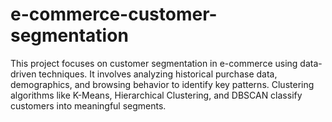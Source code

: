 # e-commerce-customer-segmentation
This project focuses on customer segmentation in e-commerce using data-driven techniques. It involves analyzing historical purchase data, demographics, and browsing behavior to identify key patterns. Clustering algorithms like K-Means, Hierarchical Clustering, and DBSCAN classify customers into meaningful segments. 

